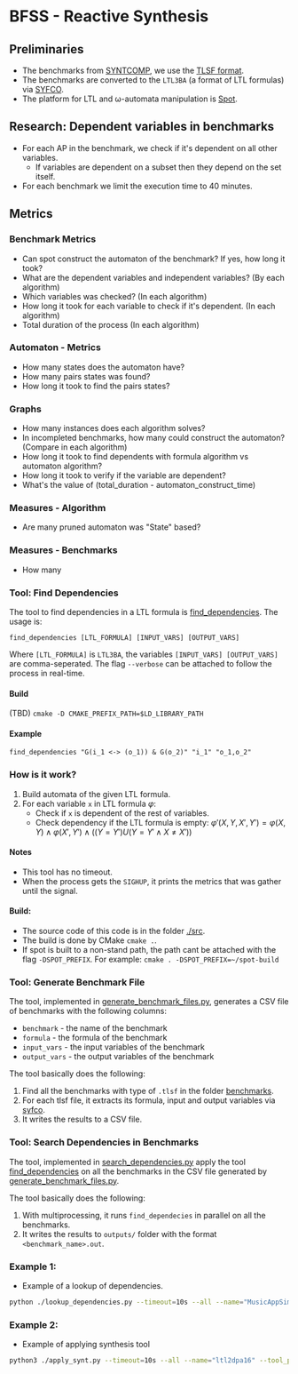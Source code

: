 # BFSS - Reactive Synthesis 

## Preliminaries
* The benchmarks from [SYNTCOMP](https://github.com/SYNTCOMP/benchmarks/tree/master), we use the [TLSF format](https://arxiv.org/pdf/1604.02284.pdf).
* The benchmarks are converted to the `LTL3BA` (a format of LTL formulas) via [SYFCO](https://github.com/reactive-systems/syfco).
* The platform for LTL and ω-automata manipulation is [Spot](https://spot.lrde.epita.fr/).

## Research: Dependent variables in benchmarks
* For each AP in the benchmark, we check if it's dependent on all other variables.
  * If variables are dependent on a subset then they depend on the set itself.
* For each benchmark we limit the execution time to 40 minutes.

## Metrics
### Benchmark Metrics
- Can spot construct the automaton of the benchmark? If yes, how long it took?
- What are the dependent variables and independent variables? (By each algorithm)
- Which variables was checked? (In each algorithm)
- How long it took for each variable to check if it's dependent. (In each algorithm)
- Total duration of the process (In each algorithm)

### Automaton - Metrics
- How many states does the automaton have?
- How many pairs states was found?
- How long it took to find the pairs states?

### Graphs
- How many instances does each algorithm solves?
- In incompleted benchmarks, how many could construct the automaton? (Compare in each algorithm)
- How long it took to find dependents with formula algorithm vs automaton algorithm?
- How long it took to verify if the variable are dependent?
- What's the value of (total_duration - automaton_construct_time)

### Measures - Algorithm
- Are many pruned automaton was "State" based?

### Measures - Benchmarks
- How many 

### Tool: Find Dependencies
The tool to find dependencies in a LTL formula is [find_dependencies](src/find_dependencies.cpp). The usage is:
```
find_dependencies [LTL_FORMULA] [INPUT_VARS] [OUTPUT_VARS]
```
Where `[LTL_FORMULA]` is `LTL3BA`,  the variables `[INPUT_VARS] [OUTPUT_VARS]` are comma-seperated.
The flag `--verbose` can be attached to follow the process in real-time.

#### Build
(TBD)
`cmake -D CMAKE_PREFIX_PATH=$LD_LIBRARY_PATH`

#### Example

`find_dependencies "G(i_1 <-> (o_1)) & G(o_2)" "i_1" "o_1,o_2"`

### How is it work?
1. Build automata of the given LTL formula.
2. For each variable `x` in LTL formula $\varphi$:
   - Check if `x` is dependent of the rest of variables.
   - Check dependency if the LTL formula is empty: $\varphi'(X, Y, X', Y')=\varphi(X, Y)\wedge \varphi(X', Y')\wedge ((Y=Y')U(Y=Y' \wedge X \neq X'))$

#### Notes
* This tool has no timeout.
* When the process gets the `SIGHUP`, it prints the metrics that was gather until the signal. 

#### Build:
* The source code of this code is in the folder [./src](src/).
* The build is done by CMake `cmake .`.
* If spot is built to a non-stand path, the path cant be attached with the flag `-DSPOT_PREFIX`. For example: `cmake . -DSPOT_PREFIX=~/spot-build` 

### Tool: Generate Benchmark File
The tool, implemented in [generate_benchmark_files.py](./tools/generate_benchmarks_file.py), generates a CSV file of benchmarks with the following columns:

* `benchmark` - the name of the benchmark
* `formula` - the formula of the benchmark
* `input_vars` - the input variables of the benchmark
* `output_vars` - the output variables of the benchmark

The tool basically does the following:
1. Find all the benchmarks with type of `.tlsf` in the folder [benchmarks](benchmark).
2. For each tlsf file, it extracts its formula, input and output variables via [syfco](syfco).
3. It writes the results to a CSV file.

### Tool: Search Dependencies in Benchmarks
The tool, implemented in [search_dependencies.py](./tools/lookup_dependencies.py)
apply the tool [find_dependencies](src/find_dependencies.cpp) on all the benchmarks in the CSV file generated by [generate_benchmark_files.py](./tools/generate_benchmarks_file.py).

The tool basically does the following:
1. With multiprocessing, it runs `find_dependecies` in parallel on all the benchmarks.
2. It writes the results to `outputs/` folder with the format `<benchmark_name>.out`.

### Example 1:
* Example of a lookup of dependencies.
```bash
python ./lookup_dependencies.py --timeout=10s --all --name="MusicAppSimple" --algorithm=formula --find_deps_tool="../build/find_dependencies" --benchs_list="../benchmarks.csv" --output_dir="../outputs"
```

### Example 2:
* Example of applying synthesis tool
```bash
python3 ./apply_synt.py --timeout=10s --all --name="ltl2dpa16" --tool_path="../build/synthesis" --benchs_list="../assets/benchmarks.csv" --output_dir="../outputs-test" --tool=bfss-synt-skip-deps
```
